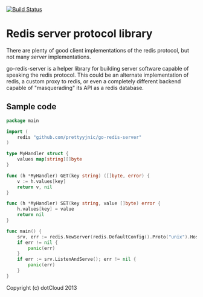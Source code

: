 [![Build Status](https://travis-ci.org/dotcloud/go-redis-server.png)](https://travis-ci.org/dotcloud/go-redis-server)

Redis server protocol library
=============================

There are plenty of good client implementations of the redis protocol, but not many *server* implementations.

go-redis-server is a helper library for building server software capable of speaking the redis protocol. This could be
an alternate implementation of redis, a custom proxy to redis, or even a completely different backend capable of
"masquerading" its API as a redis database.


Sample code
------------

```go
package main

import (
	redis "github.com/prettyyjnic/go-redis-server"
)

type MyHandler struct {
	values map[string][]byte
}

func (h *MyHandler) GET(key string) ([]byte, error) {
	v := h.values[key]
	return v, nil
}

func (h *MyHandler) SET(key string, value []byte) error {
	h.values[key] = value
	return nil
}

func main() {
    srv, err := redis.NewServer(redis.DefaultConfig().Proto("unix").Host("/tmp/redis.sock").Handler(&MyHandler{}))
	if err != nil {
		panic(err)
	}
	if err := srv.ListenAndServe(); err != nil {
		panic(err)
	}
}
```

Copyright (c) dotCloud 2013
